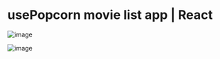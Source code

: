 # usePopcorn movie list app | React

![image](https://github.com/Jarmovd/popcorn-time/assets/47450872/0d09b46c-1c91-4c4b-85aa-7c45ef3c3b42)

![image](https://github.com/Jarmovd/popcorn-time/assets/47450872/454d372f-7903-49f9-a251-4324baf58212)
